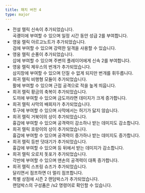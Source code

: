 ```yaml
---
title: 패치 버전 4
type: major
---
```


* 전설 렐릭 신속이 추가되었습니다.<br>곡괭이에 부여할 수 있으며 일정 시간 동안 성급 2를 부여합니다.
* 영웅 렐릭 아르고노트가 추가되었습니다.<br>검에 부여할 수 있으며 강력한 일격을 사용할 수 있습니다.
* 영웅 렐릭 순풍이 추가되었습니다.<br>삽에 부여할 수 있으며 주변의 플레이어에게 신속 2를 부여합니다.
* 영웅 렐릭 제우스의 번개가 추가되었습니다.<br>삼지창에 부여할 수 있으며 던질 수 없게 되지만 번개를 휘두릅니다.
* 희귀 렐릭 비행형 모듈이 추가되었습니다.<br>활에 부여할 수 있으며 근접 공격으로 적을 높게 띄웁니다.
* 희귀 렐릭 황금의 축복이 추가되었습니다.<br>도끼에 부여할 수 있으며 금도끼라면 데미지가 크게 증가합니다.
* 희귀 렐릭 사막의 배회자가 추가되었습니다.<br>투구에 부여할 수 있으며 사막에서는 허기가 닳지 않습니다.
* 희귀 렐릭 거북이의 상이 추가되었습니다.<br>흉갑에 부여할 수 있으며 공격력이 감소하나 받는 데미지도 감소합니다.
* 희귀 렐릭 호랑이의 상이 추가되었습니다.<br>흉갑에 부여할 수 있으며 공격력이 증가하나 받는 데미지도 증가합니다.
* 희귀 렐릭 등판 덧대기가 추가되었습니다.<br>흉갑에 부여할 수 있으며 등 뒤에서 받는 데미지가 감소합니다.
* 희귀 렐릭 오로치 돗포가 추가되었습니다.<br>각반에 부여할 수 있으며 맨손의 공격력이 대폭 증가합니다.
* 희귀 렐릭 스프링 슈즈가 추가되었습니다.<br>달리면서 점프하면 더 멀리 점프합니다.
* 특별 상점에 시즌 2 랜덤박스가 추가되었습니다.<br>랜덤박스의 구성품은 /s2 명령어로 확인할 수 있습니다.